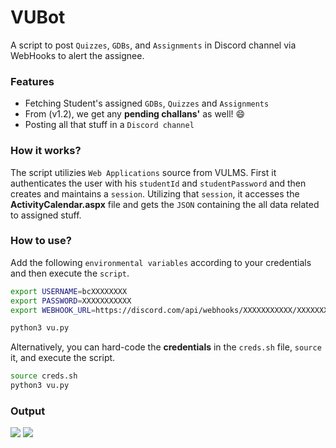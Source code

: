 # VUBot

A script to post `Quizzes`, `GDBs`, and `Assignments` in Discord channel via WebHooks to alert the assignee. 

### Features

- Fetching Student's assigned `GDBs`, `Quizzes` and `Assignments`
- From (v1.2), we get any **pending challans'** as well! 😄
- Posting all that stuff in a `Discord channel`

### How it works?

The script utilizies `Web Applications` source from VULMS. First it authenticates the user with his `studentId` and `studentPassword` and then creates and maintains a `session`. Utilizing that `session`, it accesses the **ActivityCalendar.aspx** file and gets the `JSON` containing the all data related to assigned stuff.

### How to use?

Add the following `environmental variables` according to your credentials and then execute the `script`.

```bash
export USERNAME=bcXXXXXXXX
export PASSWORD=XXXXXXXXXXX
export WEBHOOK_URL=https://discord.com/api/webhooks/XXXXXXXXXXX/XXXXXXXXXXXXXXXXXXXXXXXXXXXXXXXXXXXXXx
```

```bash
python3 vu.py
```

Alternatively, you can hard-code the **credentials** in the `creds.sh` file, `source` it, and execute the script. 

```bash
source creds.sh
python3 vu.py
```

### Output

<img src="https://i.imgur.com/9TVTlgn.png">

<img src="https://i.imgur.com/GErG3xz.png">
